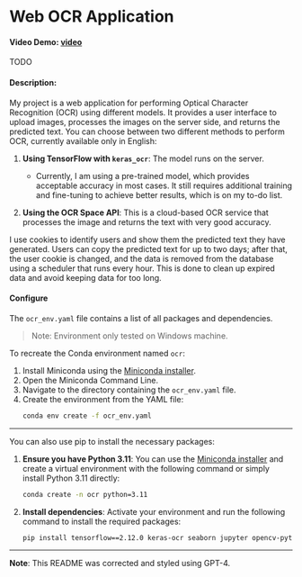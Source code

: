 # Web OCR Application

#### Video Demo: [video](URL-to-add)
TODO
#### Description:
My project is a web application for performing Optical Character Recognition (OCR) using different models. It provides a user interface to upload images, processes the images on the server side, and returns the predicted text. You can choose between two different methods to perform OCR, currently available only in English:

1. **Using TensorFlow with `keras_ocr`**: The model runs on the server.
    - Currently, I am using a pre-trained model, which provides acceptable accuracy in most cases. It still requires additional training and fine-tuning to achieve better results, which is on my to-do list.

2. **Using the OCR Space API**: This is a cloud-based OCR service that processes the image and returns the text with very good accuracy.

I use cookies to identify users and show them the predicted text they have generated. Users can copy the predicted text for up to two days; after that, the user cookie is changed, and the data is removed from the database using a scheduler that runs every hour. This is done to clean up expired data and avoid keeping data for too long.

#### Configure
The `ocr_env.yaml` file contains a list of all packages and dependencies.

>Note: Environment only tested on Windows machine.

To recreate the Conda environment named ``ocr``:

1. Install Miniconda using the [Miniconda installer](https://docs.anaconda.com/miniconda/).
2. Open the Miniconda Command Line.
3. Navigate to the directory containing the `ocr_env.yaml` file.
4. Create the environment from the YAML file:
    ```sh
    conda env create -f ocr_env.yaml
    ```
---

You can also use pip to install the necessary packages:

1. **Ensure you have Python 3.11**: You can use the [Miniconda installer](https://docs.anaconda.com/miniconda/) and create a virtual environment with the following command or simply install Python 3.11 directly:

   ```bash
   conda create -n ocr python=3.11
   ```

2. **Install dependencies**: Activate your environment and run the following command to install the required packages:

   ```bash
   pip install tensorflow==2.12.0 keras-ocr seaborn jupyter opencv-python requests asyncio flask[async] Flask-Session httpx httpx[http2] APScheduler
   ```
---

**Note**: This README was corrected and styled using GPT-4.
